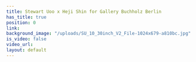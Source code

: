 ```yaml
---
title: Stewart Uoo x Heji Shin for Gallery Buchholz Berlin
has_title: true
position: 0
link:
background_image: "/uploads/SU_10_30inch_V2_File-1024x679-a810bc.jpg"
is_video: false
video_url:
layout: default
---
```


